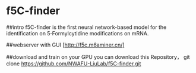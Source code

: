 # f5C-finder
##intro
f5C-finder is the first neural network-based model for the identification on 5‑Formylcytidine modifications on mRNA.

##webserver with GUI
[http://f5c.m6aminer.cn/]

##download and train on your GPU
you can download this Repository，
git clone https://github.com/NWAFU-LiuLab/f5C-finder.git
